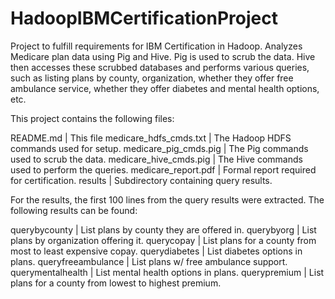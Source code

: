 # HadoopIBMCertificationProject
Project to fulfill requirements for IBM Certification in Hadoop.  Analyzes Medicare plan data using Pig and Hive.  Pig is used to scrub the data.  Hive then accesses these scrubbed databases and performs various queries, such as listing plans by county, organization, whether they offer free ambulance service, whether they offer diabetes and mental health options, etc.

This project contains the following files:

README.md              | This file
medicare_hdfs_cmds.txt | The Hadoop HDFS commands used for setup.
medicare_pig_cmds.pig  | The Pig commands used to scrub the data.
medicare_hive_cmds.pig | The Hive commands used to perform the queries.
medicare_report.pdf    | Formal report required for certification.
results                | Subdirectory containing query results.

For the results, the first 100 lines from the query results were extracted.
The following results can be found:

querybycounty      | List plans by county they are offered in.
querybyorg         | List plans by organization offering it.
querycopay         | List plans for a county from most to least expensive copay.
querydiabetes      | List diabetes options in plans.
queryfreeambulance | List plans w/ free ambulance support.
querymentalhealth  | List mental health options in plans.
querypremium       | List plans for a county from lowest to highest premium.


